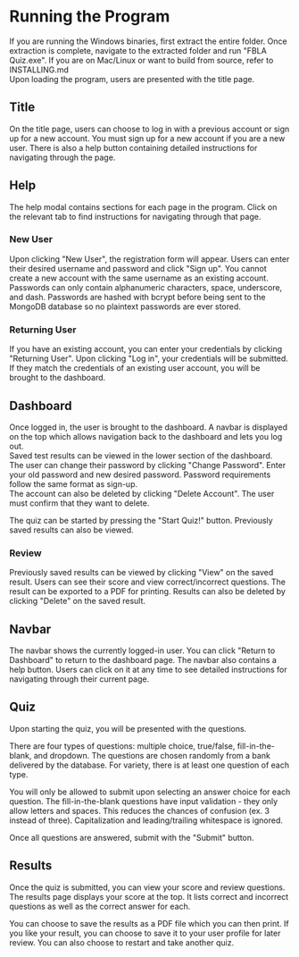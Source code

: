 # Running the Program
If you are running the Windows binaries, first extract the entire folder. Once extraction is complete, navigate to the extracted folder and run "FBLA Quiz.exe". If you are on Mac/Linux or want to build from source, refer to INSTALLING.md  
Upon loading the program, users are presented with the title page.

## Title
On the title page, users can choose to log in with a previous account or sign up for a new account. You must sign up for a new account if you are a new user. There is also a help button containing detailed instructions for navigating through the page.

## Help
The help modal contains sections for each page in the program. Click on the relevant tab to find instructions for navigating through that page.

### New User
Upon clicking "New User", the registration form will appear. Users can enter their desired username and password and click "Sign up". You cannot create a new account with the same username as an existing account. Passwords can only contain alphanumeric characters, space, underscore, and dash. Passwords are hashed with bcrypt before being sent to the MongoDB database so no plaintext passwords are ever stored.

### Returning User
If you have an existing account, you can enter your credentials by clicking "Returning User". Upon clicking "Log in", your credentials will be submitted. If they match the credentials of an existing user account, you will be brought to the dashboard.

## Dashboard
Once logged in, the user is brought to the dashboard. A navbar is displayed on the top which allows navigation back to the dashboard and lets you log out.  
Saved test results can be viewed in the lower section of the dashboard.  
The user can change their password by clicking "Change Password". Enter your old password and new desired password. Password requirements follow the same format as sign-up.  
The account can also be deleted by clicking "Delete Account". The user must confirm that they want to delete.

The quiz can be started by pressing the "Start Quiz!" button. Previously saved results can also be viewed.

### Review
Previously saved results can be viewed by clicking "View" on the saved result. Users can see their score and view correct/incorrect questions. The result can be exported to a PDF for printing. Results can also be deleted by clicking "Delete" on the saved result.

## Navbar
The navbar shows the currently logged-in user. You can click "Return to Dashboard" to return to the dashboard page. The navbar also contains a help button. Users can click on it at any time to see detailed instructions for navigating through their current page.

## Quiz
Upon starting the quiz, you will be presented with the questions.

There are four types of questions: multiple choice, true/false, fill-in-the-blank, and dropdown. The questions are chosen randomly from a bank delivered by the database. For variety, there is at least one question of each type.

You will only be allowed to submit upon selecting an answer choice for each question. The fill-in-the-blank questions have input validation - they only allow letters and spaces. This reduces the chances of confusion (ex. 3 instead of three). Capitalization and leading/trailing whitespace is ignored.

Once all questions are answered, submit with the "Submit" button.

## Results
Once the quiz is submitted, you can view your score and review questions. The results page displays your score at the top. It lists correct and incorrect questions as well as the correct answer for each.

You can choose to save the results as a PDF file which you can then print. If you like your result, you can choose to save it to your user profile for later review. You can also choose to restart and take another quiz.